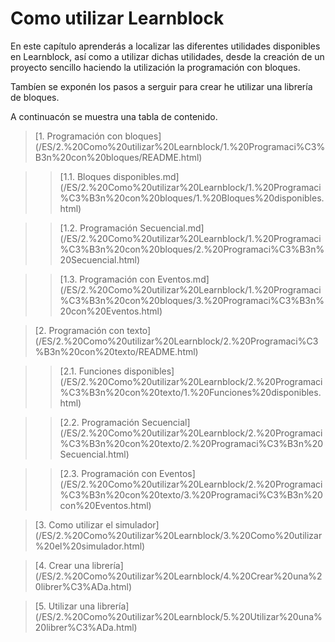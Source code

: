 # Como utilizar Learnblock

En este capítulo aprenderás a localizar las diferentes utilidades disponibles en Learnblock, así como a utilizar dichas utilidades, desde la creación de un proyecto sencillo haciendo la utilización la programación con bloques.

Tambíen se exponén los pasos a serguir para crear he utilizar una librería de bloques.

A continuacón se muestra una tabla de contenido.
 
> [1. Programación con bloques](<hidepath>/ES/2.%20Como%20utilizar%20Learnblock/1.%20Programaci%C3%B3n%20con%20bloques/README.html)

> > [1.1. Bloques disponibles.md](<hidepath>/ES/2.%20Como%20utilizar%20Learnblock/1.%20Programaci%C3%B3n%20con%20bloques/1.%20Bloques%20disponibles.html)

> > [1.2. Programación Secuencial.md](<hidepath>/ES/2.%20Como%20utilizar%20Learnblock/1.%20Programaci%C3%B3n%20con%20bloques/2.%20Programaci%C3%B3n%20Secuencial.html)

> > [1.3. Programación con Eventos.md](<hidepath>/ES/2.%20Como%20utilizar%20Learnblock/1.%20Programaci%C3%B3n%20con%20bloques/3.%20Programaci%C3%B3n%20con%20Eventos.html)

> [2. Programación con texto](<hidepath>/ES/2.%20Como%20utilizar%20Learnblock/2.%20Programaci%C3%B3n%20con%20texto/README.html)

> >[2.1. Funciones disponibles](<hidepath>/ES/2.%20Como%20utilizar%20Learnblock/2.%20Programaci%C3%B3n%20con%20texto/1.%20Funciones%20disponibles.html)

> >[2.2. Programación Secuencial](<hidepath>/ES/2.%20Como%20utilizar%20Learnblock/2.%20Programaci%C3%B3n%20con%20texto/2.%20Programaci%C3%B3n%20Secuencial.html)

> >[2.3. Programación con Eventos](<hidepath>/ES/2.%20Como%20utilizar%20Learnblock/2.%20Programaci%C3%B3n%20con%20texto/3.%20Programaci%C3%B3n%20con%20Eventos.html)

> [3. Como utilizar el simulador](<hidepath>/ES/2.%20Como%20utilizar%20Learnblock/3.%20Como%20utilizar%20el%20simulador.html)

> [4. Crear una librería](<hidepath>/ES/2.%20Como%20utilizar%20Learnblock/4.%20Crear%20una%20librer%C3%ADa.html)

> [5. Utilizar una librería](<hidepath>/ES/2.%20Como%20utilizar%20Learnblock/5.%20Utilizar%20una%20librer%C3%ADa.html)